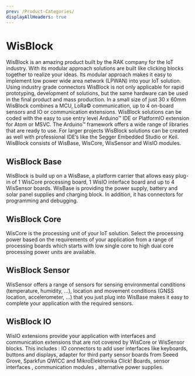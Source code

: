 ```yaml
---
prev: /Product-Categories/
displayAllHeaders: true
---
```


# WisBlock

<rk-head img="/assets/rakwireless/product-categories/WisBlock.svg" center>

WisBlock is an amazing product built by the RAK company for the IoT industry. With its modular approach solutions are built like clicking blocks together to realize your ideas.
Its modular approach makes it easy to implement low power wide area network (LPWAN) into your IoT solution.
Using industry grade connectors WisBlock is not only applicable for rapid prototyping, development of solutions, but the same hardware can be used in the final product and mass production.
In a small size of just 30 x 60mm WisBlock combines a MCU, LoRa© communication, up to 4 on-board sensors and IO or communication extensions.
WisBlock solutions can be coded with the easy to use entry level Arduino™ IDE or PlatformIO extension for Atom or MSVC. The Arduino™ framework offers a wide range of libraries that are ready to use. For larger projects WisBlock solutions can be created as well with professional IDE’s like the Segger Embedded Studio or Keil.
WisBlock consists of WisBase, WisCore, WisSensor and WisIO modules.

</rk-head>

<rk-btn
  src="/Product-Categories/WisBlock/Quickstart/"
  label="Get Started with WisBlock"
  size="1.5rem"
  square
/>

## WisBlock Base

<rk-head img="/assets/rakwireless/product-categories/WisBlock-Base.svg">

WisBlock is build up on a WisBase, a platform carrier that allows easy plug-in of 1 WisCore processing board, 1 WisIO interface board and up to 4 WisSensor boards. WisBase is providing the power supply, battery and solar panel supplies and charging block. In addition, it has connectors for programming and debugging.

<!-- During development phase WisBase allows you to quickly switch between microcontrollers, IO functionality and sensors by simply changing the modules. Repairs and upgrades are easy with WisBase on your final product because modules can be changed with just plug'n'play. For controlling and limiting power consumption of your IoT solution, WisBase enables to control the power supply for the WisSensor and WisIO modules, limiting the power consumption by switching off these modules if they are not needed. -->

</rk-head>

<rk-products :tags="['wisblock', 'wisbase']" />

## WisBlock Core

<rk-head img="/assets/rakwireless/product-categories/WisBlock-Core.svg">

WisCore is the processing unit of your IoT solution. Select the processing power based on the requirements of your application from a range of processing boards which starts with low single core to high dual core processing power units are available.

</rk-head>

<rk-products :tags="['wisblock', 'wiscore']" />

## WisBlock Sensor

<rk-head img="/assets/rakwireless/product-categories/WisBlock-Sensor.svg">

WisSensor offers a range of sensors for sensing environmental conditions (temperature, humidity, …), location and movement conditions (GNSS location, accelerometer, …) that you just plug into WisBase makes it easy to complete your application with the required sensors.

<!-- WisSensor modules are with 10 x 10mm size small sensor breakout boards. Only the GNSS module is larger with 10 x 22mm and occupies 2 sensor slots on the base board
 -->

</rk-head>

<rk-products :tags="['wisblock', 'wissensor']" />

## WisBlock IO

<rk-head img="/assets/rakwireless/product-categories/WisBlock-IO.svg">

WisIO extensions provide your application with interfaces and communication extensions that are not covered by WisCore or WisSensor blocks. This includes : IO connectors to add user interfaces like keyboards, buttons and displays, adapter for third party sensor boards from Seeed Grove, Sparkfun QWICC and MikroElektronika Click! Boards, sensor interfaces , communication modules , alternative power supplies.

</rk-head>

<rk-products :tags="['wisblock', 'wisio']" />
